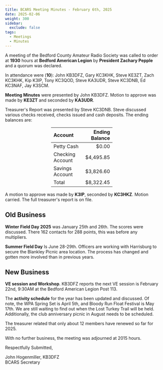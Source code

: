 ```yaml
---
title: BCARS Meeting Minutes - February 6th, 2025
date: 2025-02-06
weight: 300
sidebar:
  exclude: false
tags:
  - Meetings
  - Minutes
---
```



A meeting of the Bedford County Amateur Radio Society was called to order at **1930** hours at **Bedford American Legion** by **President Zachary Pepple** and a quorum was declared.

In attendance were (**10**): <!--more--> John KB3DFZ, Gary KC3KHK, Steve KE3ZT, Zach KC3KHK, Kip K3IP, Tony KC3QOD, Steve KA3UDR, Steve KC3DNB, Ed KC3NAF, Jay K3SCM.

**Meeting Minutes** were presented by John KB3DFZ. Motion to approve was made by **KE3ZT** and seconded by **KA3UDR**.

Treasurer's Report was presented by Steve KC3DNB. Steve discussed various checks received, checks issued and cash deposits. The ending balances are:


<p><div style="margin-left: auto;
            margin-right: auto;
            width: 40%;">


|  Account          | Ending Balance |
|:------------------|---------------:|
| Petty Cash        |          $0.00 |
| Checking Account  |      $4,495.85 |
| Savings Account   |      $3,826.60 |
| Total             |      $8,322.45 |


</div></p>


A motion to approve was made by **K3IP**, seconded by **KC3HKZ**. Motion carried. The full treasurer's report is on file.

## Old Business


**Winter Field Day 2025** was January 25th and 26th. The scores were discussed. There 162 contacts for 288 points, this was before any multipliers. 

**Summer Field Day** Is June 28-29th.  Officers are working with Harrisburg to secure the Blankley Picnic area location.  The process has changed and gotten more involved than in previous years.

## New Business

**VE session and Workshop**. KB3DFZ reports the next VE session is February 22nd, 9:30AM at the Bedford American Legion Post 113.

The **activity schedule** for the year has been updated and discussed. Of note, the WPA Spring Set is April 5th, and Bloody Run Float Festival is May 17th. We are still waiting to find out when the Lost Turkey Trail will be held. Additionally, the club anniversary picnic in August needs to be scheduled.

The treasurer related that only about 12 members have renewed so far for 2025. 

With no further business, the meeting was adjourned at 2015 hours.

Respectfully Submitted,  


John Hogenmiller, KB3DFZ  
BCARS Secretary  
 